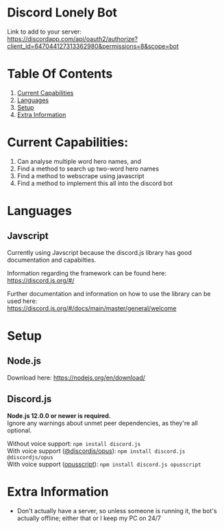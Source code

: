 # Discord Lonely Bot
Link to add to your server: <br>
https://discordapp.com/api/oauth2/authorize?client_id=647044127313362980&permissions=8&scope=bot

# Table Of Contents
1. [Current Capabilities](#To-Do-List)
2. [Languages](#Languages)
3. [Setup](#Setup)
4. [Extra Information](#Extra-Information)

# Current Capabilities: <a name="To-Do-List"></a>
1. Can analyse multiple word hero names, and 
2. Find a method to search up two-word hero names
3. Find a method to webscrape using javascript
4. Find a method to implement this all into the discord bot

# Languages <a name="Languages"></a>
## Javscript
Currently using Javscript because the discord.js library has good documentation and capabilties.<br>

Information regarding the framework can be found here: <br>
https://discord.js.org/#/

Further documentation and information on how to use the library can be used here: <br>
https://discord.js.org/#/docs/main/master/general/welcome

# Setup <a name="Setup"></a>
## Node.js
Download here: https://nodejs.org/en/download/

## Discord.js
**Node.js 12.0.0 or newer is required.**  
Ignore any warnings about unmet peer dependencies, as they're all optional.

Without voice support: `npm install discord.js`  
With voice support ([@discordjs/opus](https://www.npmjs.com/package/@discordjs/opus)): `npm install discord.js @discordjs/opus`  
With voice support ([opusscript](https://www.npmjs.com/package/opusscript)): `npm install discord.js opusscript`

# Extra Information <a name="Extra-Information"></a>
- Don't actually have a server, so unless someone is running it, the bot's actually offline; either that or I keep my PC on 24/7

[comment]: <> (HeHeXD)
